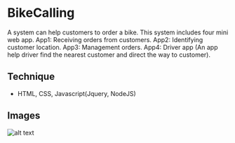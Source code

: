 # BikeCalling
A system can help customers to order a bike.
This system includes four mini web app.
App1: Receiving orders from customers.
App2: Identifying customer location.
App3: Management orders.
App4: Driver app (An app help driver find the nearest customer and direct the way to customer).

## Technique
* HTML, CSS, Javascript(Jquery, NodeJS)

## Images

![alt text](https://imgur.com/V94WqGy)
